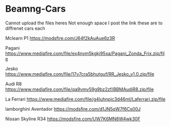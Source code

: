 # Beamng-Cars
Cannot upload the files heres Not enough space 
I post the link these are to diffrenet cars each

Mclearn P1 https://modsfire.com/J64f2kAuAue6z3R

Pagani https://www.mediafire.com/file/ex4nvm5kgkj95xa/Pagani_Zonda_Frix.zip/file

Jesko https://www.mediafire.com/file/17v7cra5bhutguf/RR_Jesko_v1.0.zip/file

Audi R8 https://www.mediafire.com/file/qa9vmv59g9bz2zf/BBMAudiR8.zip/file

La Ferrari https://www.mediafire.com/file/g4luhnpic3d46ml/Laferrari.zip/file

lamborghini Aventador https://modsfire.com/d1JN5qW7f6Cs00J

Nissan Skyline R34 https://modsfire.com/UW7K6MN8W4wk30F

